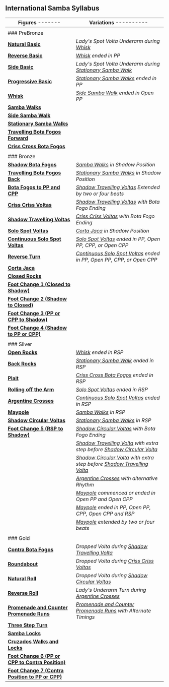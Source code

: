 International Samba Syllabus
----------------------------

  
 | Figures ------- | Variations ---------- |
|---|---|
|  |
| ### PreBronze |  |
| [**Natural Basic**](samba/natural_basic.md) | *Lady's Spot Volta Underarm during* [*Whisk*](samba/whisk.md) |
| [**Reverse Basic**](samba/reverse_basic.md) | [*Whisk*](samba/whisk.md) *ended in PP* |
| [**Side Basic**](samba/side_basic.md) | *Lady's Spot Volta Underarm during* [*Stationary Samba Walk*](samba/stationary_samba_walks.md) |
| [**Progressive Basic**](samba/progressive_basic.md) | *[Stationary Samba Walks](samba/stationary_samba_walks.md) ended in PP* |
| [**Whisk**](samba/whisk.md) | *[Side Samba Walk](samba/side_samba_walk.md) ended in Open PP* |
| [**Samba Walks**](samba/samba_walks_pp.md) |  |
| [**Side Samba Walk**](samba/side_samba_walk.md) |  |
| [**Stationary Samba Walks**](samba/stationary_samba_walks.md) |  |
| [**Travelling Bota Fogos Forward**](samba/travel_bf_fwd.md) |  |
| [**Criss Cross Bota Fogos**](samba/criss_cross_bf.md) |  |
|  |  |
| ### Bronze |  |
| **[Shadow Bota Fogos](samba/shadow_bota_fogos.md)** | *[Samba Walks](samba/samba_walks_pp.md) in Shadow Position* |
| [**Travelling Bota Fogos Back**](samba/travel_bf_back.md) | *[Stationary Samba Walks](samba/stationary_samba_walks.md) in Shadow Position* |
| [**Bota Fogos to PP and CPP**](samba/bf_pp_cpp.md) | *[Shadow Travelling Voltas](samba/shadow_travelling_voltas.md) Extended by two or four beats* |
| [**Criss Criss Voltas**](samba/criss_cross_volta.md) | *[Shadow Travelling Voltas](samba/shadow_travelling_voltas.md) with Bota Fogo Ending* |
| **[Shadow Travelling Voltas](samba/shadow_travelling_voltas.md)** | [*Criss Criss Voltas*](samba/criss_cross_volta.md) *with Bota Fogo Ending* |
| [**Solo Spot Voltas**](samba/solo_spot_volta.md) | [*Corta Jaca*](samba/corta_jaca.md) *in Shadow Position* |
| [**Continuous Solo Spot Voltas**](samba/continuous_solo_spot_volta.md) | [*Solo Spot Voltas*](samba/solo_spot_volta.md) *ended in PP, Open PP, CPP, or Open CPP* |
| [**Reverse Turn**](samba/reverse_turn.md) | [*Continuous Solo Spot Voltas*](samba/continuous_solo_spot_volta.md) *ended in PP, Open PP, CPP, or Open CPP* |
| [**Corta Jaca**](samba/corta_jaca.md) |  |
| [**Closed Rocks**](samba/closed_rocks.md) |  |
| [**Foot Change 1 (Closed to Shadow)**](samba/foot_change_1_closed_to_shadow.md) |  |
| [**Foot Change 2 (Shadow to Closed)**](samba/foot_change_2_shadow_to_closed.md) |  |
| [**Foot Change 3 (PP or CPP to Shadow)**](samba/foot_change_3_pp_cpp_to_shadow.md) |  |
| [**Foot Change 4 (Shadow to PP or CPP)**](samba/foot_change_4_shadow_to_pp_cpp.md) |  |
|  |  |
| ### Silver |  |
| [**Open Rocks**](samba/open_rocks.md) | [*Whisk*](samba/whisk.md) *ended in RSP* |
| [**Back Rocks**](samba/back_rocks.md) | *[Stationary Samba Walk](samba/stationary_samba_walks.md) ended in RSP* |
| [**Plait**](samba/plait.md) | [*Criss Cross Bota Fogos*](samba/criss_cross_bf.md) *ended in RSP* |
| [**Rolling off the Arm**](samba/rolling_off_arm.md) | [*Solo Spot Voltas*](samba/solo_spot_volta.md) *ended in RSP* |
| [**Argentine Crosses**](samba/argentine_crosses.md) | [*Continuous Solo Spot Voltas*](samba/continuous_solo_spot_volta.md) *ended in RSP* |
| [**Maypole**](samba/maypole.md) | *[Samba Walks](samba/samba_walks_pp.md) in RSP* |
| [**Shadow Circular Voltas**](samba/shadow_circ_voltas.md) | *[Stationary Samba Walks](samba/stationary_samba_walks.md) in RSP* |
| **[Foot Change 5 (RSP to Shadow)](samba/foot_change_5_rsp_to_shadow.md)** | [*Shadow Circular Voltas*](samba/shadow_circ_voltas.md) *with Bota Fogo Ending* |
|  | *[Shadow Travelling Volta](samba/shadow_travelling_voltas.md) with extra step before [Shadow Circular Volta](samba/shadow_circ_voltas.md)* |
|  | *[Shadow Circular Volta](samba/shadow_circ_voltas.md) with extra step before [Shadow Travelling Volta](samba/shadow_travelling_voltas.md)* |
|  | [*Argentine Crosses*](samba/argentine_crosses.md) *with alternative Rhythm* |
|  | [*Maypole*](samba/maypole.md) *commenced or ended in Open PP and Open CPP* |
|  | [*Maypole*](samba/maypole.md) *ended in PP, Open PP, CPP, Open CPP and RSP* |
|  | [*Maypole*](samba/maypole.md) *extended by two or four beats* |
|  |  |
| ### Gold |  |
| [**Contra Bota Fogos**](samba/contra_bf.md) | *Dropped Volta during [Shadow Travelling Volta](samba/shadow_travelling_voltas.md)* |
| [**Roundabout**](samba/roundabout.md) | *Dropped Volta during [Criss Criss Voltas](samba/criss_cross_volta.md)* |
| [**Natural Roll**](samba/natural_roll.md) | *Dropped Volta during* [*Shadow Circular Voltas*](samba/shadow_circ_voltas.md) |
| [**Reverse Roll**](samba/reverse_roll.md) | *Lady's Underarm Turn during* [*Argentine Crosses*](samba/argentine_crosses.md) |
| [**Promenade and Counter Promenade Runs**](samba/p_cp_runs.md) | [*Promenade and Counter Promenade Runs*](samba/p_cp_runs.md) *with Alternate Timings* |
| [**Three Step Turn**](samba/three_step_turn.md) |  |
| [**Samba Locks**](samba/locks.md) |  |
| [**Cruzados Walks and Locks**](samba/cruzados.md) |  |
| **[Foot Change 6 (PP or CPP to Contra Position)](samba/foot_change_6_pp_cpp_to_contra.md)** |  |
| **[Foot Change 7 (Contra Position to PP or CPP)](samba/foot_change_7_contra_to_pp_cpp.md)** |  |